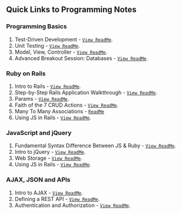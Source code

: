 Quick Links to Programming Notes
-----------------

### Programming Basics
1. Test-Driven Development - [`View ReadMe`](Week2/Day6/Lesson_TestDrivenDevelopment/README.md).
2. Unit Testing - [`View ReadMe`](Week2/Day6/Lesson_UnitTesting/README.md).
3. Model, View, Controller - [`View ReadMe`](Week2/Day8/Lesson_ModelViewController/README.md).
4. Advanced Breakout Session: Databases - [`View ReadMe`](Week4/Day19/Breakout_Databases/README.md).

### Ruby on Rails

1. Intro to Rails - [`View ReadMe`](Week4/Day16/Lesson_Rails/timetracking/README.md).
2. Step-by-Step Rails Application Walkthrough - [`View ReadMe`](Week4/Day20/Project_ConcertNetwork/README.md).
3. Params - [`View ReadMe`](Week4/Day16/Lesson_Rails/timetracking/README.md#rails-params).
4. Faith of the 7 CRUD Actions - [`View ReadMe`](Week4/Day16/Lesson_Rails/timetracking/README.md#crud-actions).
5. Many To Many Associations - [`ReadMe`](Week4/Day16/Lesson_Rails/timetracking/README.md##many-to-many)
6. Using JS in Rails - [`View ReadMe`](Week4/Day16/Lesson_Rails/timetracking/README.md#using-js-in-rails).

### JavaScript and jQuery

1. Fundamental Syntax Difference Between JS & Ruby - [`View ReadMe`](Week3/Day13/Lesson_Javascript/README.md).
2. Intro to jQuery - [`View ReadMe`](Week5/Day21/Lesson_JQuery/README.md).
3. Web Storage - [`View ReadMe`](Week5/Day23/EX_LocalStorage/readme.md).
4. Using JS in Rails - [`View ReadMe`](Week4/Day16/Lesson_Rails/timetracking/README.md#using-js-in-rails).

### AJAX, JSON and APIs
1. Intro to AJAX - [`View ReadMe`](Week5/Day22/Lesson_Ajax/README.md).
2. Defining a REST API - [`View ReadMe`](Week6/Sandwichr/README.md).
3. Authentication and Authorization - [`View ReadMe`](Week6/Lesson_AuthenticationAuthorization/README.md).